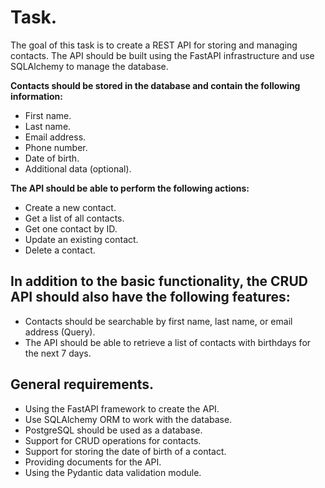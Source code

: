 # Task.

The goal of this task is to create a REST API for storing and managing contacts. The API should be built using the FastAPI infrastructure and use SQLAlchemy to manage the database.

<b>Contacts should be stored in the database and contain the following information:</b>
- First name.
- Last name.
- Email address.
- Phone number.
- Date of birth.
- Additional data (optional).

<b>The API should be able to perform the following actions:</b>
- Create a new contact.
- Get a list of all contacts.
- Get one contact by ID.
- Update an existing contact.
- Delete a contact.

## In addition to the basic functionality, the CRUD API should also have the following features:

- Contacts should be searchable by first name, last name, or email address (Query).
- The API should be able to retrieve a list of contacts with birthdays for the next 7 days.

## General requirements.

- Using the FastAPI framework to create the API.
- Use SQLAlchemy ORM to work with the database.
- PostgreSQL should be used as a database.
- Support for CRUD operations for contacts.
- Support for storing the date of birth of a contact.
- Providing documents for the API.
- Using the Pydantic data validation module.
